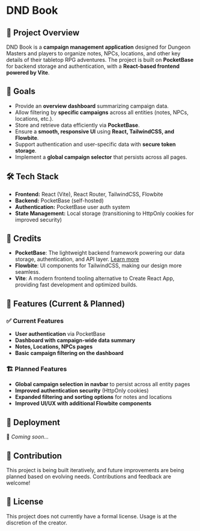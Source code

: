# DND Book

## 📌 Project Overview
DND Book is a **campaign management application** designed for Dungeon Masters and players to organize notes, NPCs, locations, and other key details of their tabletop RPG adventures. The project is built on **PocketBase** for backend storage and authentication, with a **React-based frontend powered by Vite**.

## 🎯 Goals
- Provide an **overview dashboard** summarizing campaign data.
- Allow filtering by **specific campaigns** across all entities (notes, NPCs, locations, etc.).
- Store and retrieve data efficiently via **PocketBase**.
- Ensure a **smooth, responsive UI** using **React, TailwindCSS, and Flowbite**.
- Support authentication and user-specific data with **secure token storage**.
- Implement a **global campaign selector** that persists across all pages.

## 🛠️ Tech Stack
- **Frontend:** React (Vite), React Router, TailwindCSS, Flowbite
- **Backend:** PocketBase (self-hosted)
- **Authentication:** PocketBase user auth system
- **State Management:** Local storage (transitioning to HttpOnly cookies for improved security)

## 📖 Credits
- **PocketBase**: The lightweight backend framework powering our data storage, authentication, and API layer. [Learn more](https://pocketbase.io/)
- **Flowbite**: UI components for TailwindCSS, making our design more seamless.
- **Vite**: A modern frontend tooling alternative to Create React App, providing fast development and optimized builds.

## 📌 Features (Current & Planned)
### ✅ Current Features
- **User authentication** via PocketBase
- **Dashboard with campaign-wide data summary**
- **Notes, Locations, NPCs pages**
- **Basic campaign filtering on the dashboard**

### 🏗️ Planned Features
- **Global campaign selection in navbar** to persist across all entity pages
- **Improved authentication security** (HttpOnly cookies)
- **Expanded filtering and sorting options** for notes and locations
- **Improved UI/UX with additional Flowbite components**

## 🚀 Deployment
🚧 *Coming soon...*

## 📝 Contribution
This project is being built iteratively, and future improvements are being planned based on evolving needs. Contributions and feedback are welcome!

## 📜 License
This project does not currently have a formal license. Usage is at the discretion of the creator.

